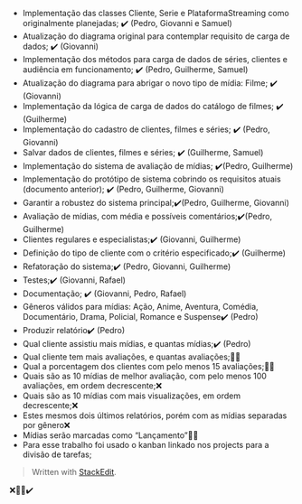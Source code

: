 - Implementação das classes Cliente, Serie e PlataformaStreaming como originalmente planejadas; ✔️ (Pedro, Giovanni e Samuel)
- Atualização do diagrama original para contemplar requisito de carga de dados; ✔️ (Giovanni)
- Implementação dos métodos para carga de dados de séries, clientes e audiência em funcionamento; ✔️ (Pedro, Guilherme, Samuel)
- Atualização do diagrama para abrigar o novo tipo de mídia: Filme; ✔️ (Giovanni)
- Implementação da lógica de carga de dados do catálogo de filmes; ✔️ (Guilherme)
- Implementação do cadastro de clientes, filmes e séries; ✔️ (Pedro, Giovanni)
- Salvar dados de clientes, filmes e séries; ✔️ (Guilherme, Samuel)
- Implementação do sistema de avaliação de mídias; ✔️(Pedro, Guilherme)
- Implementação do protótipo de sistema cobrindo os requisitos atuais (documento anterior); ✔️ (Pedro, Guilherme, Giovanni)
- Garantir a robustez do sistema principal;✔️(Pedro, Guilherme, Giovanni)
- Avaliação de mídias, com média e possíveis comentários;✔️(Pedro, Guilherme)
- Clientes regulares e especialistas;✔️ (Giovanni, Guilherme)
- Definição do tipo de cliente com o critério especificado;✔️ (Guilherme)
- Refatoração do sistema;✔️ (Pedro, Giovanni, Guilherme)
- Testes;✔️ (Giovanni, Rafael)
- Documentação; ✔️ (Giovanni, Pedro, Rafael)
- Gêneros válidos para mídias: Ação, Anime, Aventura, Comédia, Documentário, Drama, Policial, Romance e Suspense✔️ (Pedro)
- Produzir relatório✔️ (Pedro)
- Qual cliente assistiu mais mídias, e quantas mídias;✔️ (Pedro)
- Qual cliente tem mais avaliações, e quantas avaliações;👨‍💻
- Qual a porcentagem dos clientes com pelo menos 15 avaliações;👨‍💻
- Quais são as 10 mídias de melhor avaliação, com pelo menos 100 avaliações, em ordem decrescente;❌
- Quais são as 10 mídias com mais visualizações, em ordem decrescente;❌
- Estes mesmos dois últimos relatórios, porém com as mídias separadas por gênero❌
- Mídias serão marcadas como “Lançamento”👨‍💻
- Para esse trabalho foi usado o kanban linkado nos projects para a divisão de tarefas;


> Written with [StackEdit](https://stackedit.io/).

❌👨‍💻✔️
